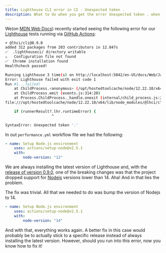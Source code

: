 ```yaml
---
title: Lighthouse CLI error in CI - Unexpected token .
description: What to do when you get the error Unexpected token . when running Lighthouse in CI
---
```


We(on [MDN Web Docs](https://developer.mozilla.org)) recently started seeing the following error for our [Lighthouse](https://developers.google.com/web/tools/lighthouse/) tests running via [GitHub Actions](https://github.com/features/actions):

```bash
+ @lhci/cli@0.9.0
added 312 packages from 203 contributors in 12.847s
✅  .lighthouseci/ directory writable
⚠️   Configuration file not found
✅  Chrome installation found
Healthcheck passed!

Running Lighthouse 3 time(s) on http://localhost:5042/en-US/docs/Web/JavaScript/Reference/Global_Objects/Array/forEach/
Error: Lighthouse failed with exit code 1
Run #1...failed!
    at ChildProcess.<anonymous> (/opt/hostedtoolcache/node/12.22.10/x64/lib/node_modules/@lhci/cli/src/collect/node-runner.js:120:21)
    at ChildProcess.emit (events.js:314:20)
    at Process.ChildProcess._handle.onexit (internal/child_process.js:276:12)
file:///opt/hostedtoolcache/node/12.22.10/x64/lib/node_modules/@lhci/cli/node_modules/lighthouse/lighthouse-cli/run.js:261

    if (runnerResult?.lhr.runtimeError) {
                     ^

SyntaxError: Unexpected token '.'
```

In out `performance.yml` workflow file we had the following:

```yml
- name: Setup Node.js environment
    uses: actions/setup-node@v2.5.1
    with:
        node-version: "12"
```

We are always installing the latest version of Lighthouse and, with the [release of version 0.9.0](https://github.com/GoogleChrome/lighthouse-ci/releases/tag/v0.9.0), one of the breaking changes was that the project dropped support for [Nodejs](https://nodejs.org) versions lower than 14. Aha! And in that lies the problem.

The fix was trivial. All that we needed to do was bump the version of Nodejs to 14.

```yml
- name: Setup Node.js environment
    uses: actions/setup-node@v2.5.1
    with:
        node-version: "14"
```

And with that, everything works again. A better fix in this case would probably be to actually stick to a specific release instead of always installing the latest version. However, should you run into this error, now you know how to fix it!
